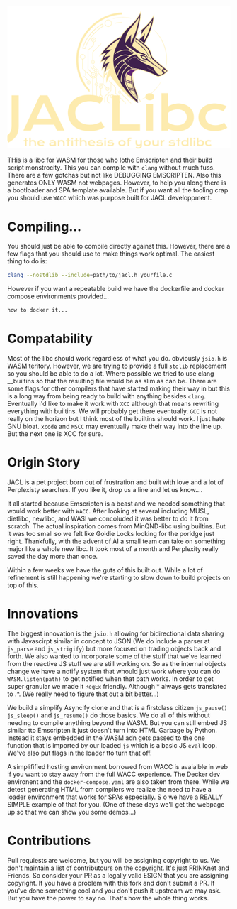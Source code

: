 ![logo](logo.svg)

THis is a libc for WASM for those who lothe Emscripten and their build script monstrocity. This you can compile with `clang` without much fuss. There are a few gotchas but not like DEBUGGING EMSCRIPTEN. Also this generates ONLY WASM not webpages. However, to help you along there is a bootloader and SPA template available. But if you want all the tooling crap you should use `WACC` which was purpose built for JACL developpment.

# Compiling...

You should just be able to compile directly against this. However, there are a few flags that you should use to make things work optimal. The easiest thing to do is:

```bash
clang --nostdlib --include=path/to/jacl.h yourfile.c
```

However if you want a repeatable build we have the dockerfile and docker compose environments provided...

```bash
how to docker it...
```

# Compatability

Most of the libc should work regardless of what you do. obviously `jsio.h` is WASM teritory. However, we are trying to provide a full `stdlib` replacement so you should be able to do a lot.  Where possible we tried to use clang __builtins so that the resulting file would be as slim as can be. There are some flags for other compilers that have started making their way in but this is a long way from being ready to build with anything besides `clang`. Eventually I'd like to make it work with `XCC` although that means rewriting everything with builtins. We will probably get there eventually. `GCC` is not really on the horizon but I think most of the builtins should work. I just hate GNU bloat. `xcode` and `MSCC` may eventually make their way into the line up. But the next one is XCC for sure.

# Origin Story

JACL is a pet project born out of frustration and built with love and a lot of Perplexisty searches. If you like it, drop us a line and let us know....

It all started because Emscripten is a beast and we needed something that would work better with `WACC`. After looking at several including MUSL, dietlibc, newlibc, and WASI we concoluded it was better to do it from scratch. The actual inspiration comes from MinQND-libc using builtins. But it was too small so we felt like Goldie Locks looking for the poridge just right. Thankfully, with the advent of AI a small team can take on something major like a whole new libc. It took most of a month and Perplexity really saved the day more than once.

Within a few weeks we have the guts of this built out. While a lot of refinement is still happening we're starting to slow down to build projects on top of this.

# Innovations

The biggest innovation is the `jsio.h` allowing for bidirectional data sharing with Javascirpt similar in concept to JSON (We do include a parser at `js_parse` and `js_strigify`) but more focused on trading objects back and forth. We also wanted to incorporate some of the stuff that we've learned from the reactive JS stuff we are still working on. So as the internal objects change we have a notify system that whould just work where you can do `WASM.listen(path)` to get notified when that path works. In order to get super granular we made it `RegEx` friendly. Although * always gets translated to .*. (We really need to figure that out a bit better...)

We build a simplify Asyncify clone and that is a firstclass citizen `js_pause()` `js_sleep()` and `js_resume()` do those basics. We do all of this without needing to compile anything beyond the WASM. But you can still embed JS similar tto Emscripten it just doesn't turn into HTML Garbage by Python. Instead it stays embedded in the WASM adn gets passed to the one function that is imported by our loaded `js` which is a basic JS `eval` loop. We've also put flags in the loader tto turn that off.

A simplifified hosting environment borrowed from WACC is avaialble in web if you want to stay away from the full WACC experience. The Decker dev environent and the `docker-compose.yaml` are also taken from there. While we detest generating HTML from compilers we realize the need to have a loader environment that works for SPAs especially. S o we have a REALLY SIMPLE example of that for you. (One of these days we'll get the webpage up so that we can show you some demos...)

# Contributions

Pull requiests are welcome, but you will be assigning copyright to us. We don't maintain a list of contributours on the copyright. It's just FRINKnet and Friends. So consider your PR as a legally valid ESIGN that you are assigning copyright. If you have a problem with this fork and don't submit a PR. If you've done something cool and you don't push it upstream we may ask. But you have the power to say no. That's how the whole thing works.
